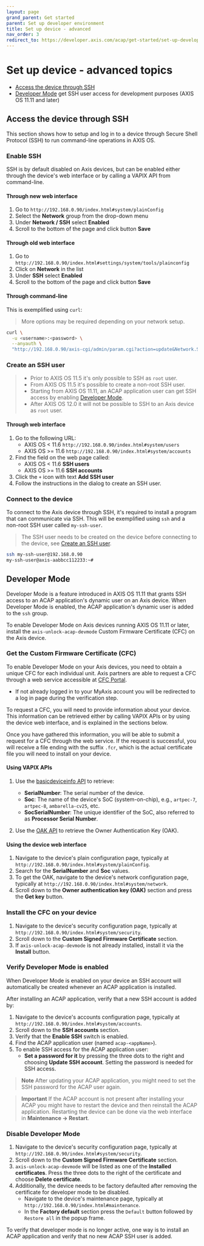 ```yaml
---
layout: page
grand_parent: Get started
parent: Set up developer environment
title: Set up device - advanced
nav_order: 3
redirect_to: https://developer.axis.com/acap/get-started/set-up-developer-environment/set-up-device-advanced
---
```


# Set up device - advanced topics

- [Access the device through SSH](#access-the-device-through-ssh)
- [Developer Mode](#developer-mode) get SSH user access for development purposes (AXIS OS 11.11 and later)

## Access the device through SSH

This section shows how to setup and log in to a device through Secure Shell
Protocol (SSH) to run command-line operations in AXIS OS.

### Enable SSH

SSH is by default disabled on Axis devices, but can be enabled either through
the device's web interface or by calling a VAPIX API from command-line.

#### Through new web interface

1. Go to `http://192.168.0.90/index.html#system/plainConfig`
2. Select the **Network** group from the drop-down menu
3. Under **Network / SSH** select **Enabled**
4. Scroll to the bottom of the page and click button **Save**

#### Through old web interface

1. Go to `http://192.168.0.90/index.html#settings/system/tools/plainconfig`
2. Click on **Network** in the list
3. Under **SSH** select **Enabled**
4. Scroll to the bottom of the page and click button **Save**

#### Through command-line

This is exemplified using `curl`:

> More options may be required depending on your network setup.

```sh
curl \
  -u <username>:<password> \
  --anyauth \
  "http://192.168.0.90/axis-cgi/admin/param.cgi?action=update&Network.SSH.Enabled=yes"
```

### Create an SSH user

> - Prior to AXIS OS 11.5 it's only possible to SSH as `root` user.
> - From AXIS OS 11.5 it's possible to create a non-root SSH user.
> - Starting from AXIS OS 11.11, an ACAP application user can get SSH access by enabling [Developer Mode](#developer-mode).
> - After AXIS OS 12.0 it will not be possible to SSH to an Axis device as
>   `root` user.

#### Through web interface

1. Go to the following URL:
    - AXIS OS < 11.6  `http://192.168.0.90/index.html#system/users`
    - AXIS OS >= 11.6 `http://192.168.0.90/index.html#system/accounts`
2. Find the field on the web page called:
    - AXIS OS < 11.6  **SSH users**
    - AXIS OS >= 11.6 **SSH accounts**
3. Click the `+` icon with text **Add SSH user**
4. Follow the instructions in the dialog to create an SSH user.

### Connect to the device

To connect to the Axis device through SSH, it's required to install a program
that can communicate via SSH. This will be exemplified using `ssh` and a
non-root SSH user called `my-ssh-user`.

> The SSH user needs to be created on the device before connecting to the
> device, see [Create an SSH user](#create-an-ssh-user).

```sh
ssh my-ssh-user@192.168.0.90
my-ssh-user@axis-aabbcc112233:~#
```

## Developer Mode

Developer Mode is a feature introduced in AXIS OS 11.11 that grants SSH access
to an ACAP application's dynamic user on an Axis device. When Developer Mode is
enabled, the ACAP application's dynamic user is added to the `ssh` group.

To enable Developer Mode on Axis devices running AXIS OS 11.11 or later, install
the `axis-unlock-acap-devmode` Custom Firmware Certificate (CFC) on the Axis device.

### Get the Custom Firmware Certificate (CFC)

To enable Developer Mode on your Axis devices, you need to obtain a unique CFC
for each individual unit. Axis partners are able to request a CFC through a web
service accessible at [CFC Portal](https://www.axis.com/support/cfcportal).

- If not already logged in to your MyAxis account you will be redirected to a
  log in page during the verification step.

To request a CFC, you will need to provide information about your device.
This information can be retrieved either by calling VAPIX APIs or by using the
device web interface, and is explained in the sections below.

Once you have gathered this information, you will be able to submit a request
for a CFC through the web service. If the request is successful, you will
receive a file ending with the suffix `.fcr`, which is the actual certificate
file you will need to install on your device.

#### Using VAPIX APIs

1. Use the [basicdeviceinfo API](https://developer.axis.com/vapix/network-video/basic-device-information#description) to retrieve:
   - **SerialNumber**: The serial number of the device.
    <!-- textlint-disable -->
   - **Soc**: The name of the device's SoC (system-on-chip), e.g., `artpec-7`, `artpec-8`, `ambarella-cv25`, etc.
    <!-- textlint-enable -->
   - **SocSerialNumber**: The unique identifier of the SoC, also referred to as **Processor Serial Number**.

2. Use the [OAK API](https://developer.axis.com/vapix/network-video/oak-api) to retrieve the Owner Authentication Key (OAK).

#### Using the device web interface

1. Navigate to the device's plain configuration page, typically at `http://192.168.0.90/index.html#system/plainConfig`.
    <!-- textlint-disable -->
2. Search for the **SerialNumber** and **Soc** values.
    <!-- textlint-enable -->
3. To get the OAK, navigate to the device's network configuration page, typically at `http://192.168.0.90/index.html#system/network`.
4. Scroll down to the **Owner authentication key (OAK)** section and press the **Get key** button.

### Install the CFC on your device

1. Navigate to the device's security configuration page, typically at `http://192.168.0.90/index.html#system/security`.
2. Scroll down to the **Custom Signed Firmware Certificate** section.
3. If `axis-unlock-acap-devmode` is not already installed, install it via the **Install** button.

### Verify Developer Mode is enabled

When Developer Mode is enabled on your device an SSH account will automatically
be created whenever an ACAP application is installed.

After installing an ACAP application, verify that a new SSH account is added by:

1. Navigate to the device's accounts configuration page, typically at `http://192.168.0.90/index.html#system/accounts`.
2. Scroll down to the **SSH accounts** section.
3. Verify that the **Enable SSH** switch is enabled.
4. Find the ACAP application user (named `acap-<appName>`).
5. To enable SSH access for the ACAP application user:
    - **Set a password for it** by pressing the three dots to the right and choosing **Update SSH account**. Setting the password is needed for SSH access.

> **Note** After updating your ACAP application, you might need to set the SSH password
> for the ACAP user again.
<!-- markdownlint-disable-line MD028 -->
> **Important** If the ACAP account is not present after installing your ACAP
> you might have to restart the device and then reinstall the ACAP application.
> Restarting the device can be done via the web interface in **Maintenance → Restart**.

### Disable Developer Mode

1. Navigate to the device's security configuration page, typically at `http://192.168.0.90/index.html#system/security`.
2. Scroll down to the **Custom Signed Firmware Certificate** section.
3. `axis-unlock-acap-devmode` will be listed as one of the **Installed certificates**. Press the three dots to the right of the certificate and choose **Delete certificate**.
4. Additionally, the device needs to be factory defaulted after removing the certificate for developer mode to be disabled.
   - Navigate to the device's maintenance page, typically at `http://192.168.0.90/index.html#maintenance`.
   - In the **Factory default** section press the `Default` button followed by `Restore all` in the popup frame.

To verify that developer mode is no longer active, one way is to install an ACAP
application and verify that no new ACAP SSH user is added.
